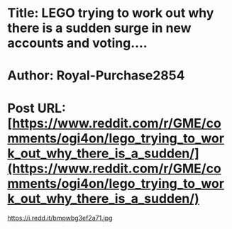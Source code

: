 # Title: LEGO trying to work out why there is a sudden surge in new accounts and voting….
# Author: Royal-Purchase2854
# Post URL: [https://www.reddit.com/r/GME/comments/ogi4on/lego_trying_to_work_out_why_there_is_a_sudden/](https://www.reddit.com/r/GME/comments/ogi4on/lego_trying_to_work_out_why_there_is_a_sudden/)


https://i.redd.it/bmpwbg3ef2a71.jpg
